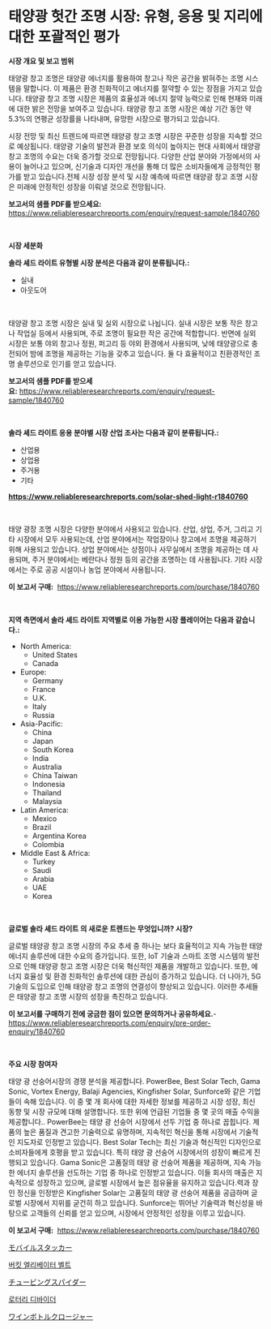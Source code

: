 <p><h1>태양광 헛간 조명 시장: 유형, 응용 및 지리에 대한 포괄적인 평가</h1></p><p><strong>시장 개요 및 보고 범위</strong></p>
<p><p>태양광 창고 조명은 태양광 에너지를 활용하여 창고나 작은 공간을 밝혀주는 조명 시스템을 말합니다. 이 제품은 환경 친화적이고 에너지를 절약할 수 있는 장점을 가지고 있습니다. 태양광 창고 조명 시장은 제품의 효율성과 에너지 절약 능력으로 인해 현재와 미래에 대한 밝은 전망을 보여주고 있습니다. 태양광 창고 조명 시장은 예상 기간 동안 약 5.3%의 연평균 성장률을 나타내며, 유망한 시장으로 평가되고 있습니다.</p><p>시장 전망 및 최신 트렌드에 따르면 태양광 창고 조명 시장은 꾸준한 성장을 지속할 것으로 예상됩니다. 태양광 기술의 발전과 환경 보호 의식이 높아지는 현대 사회에서 태양광 창고 조명의 수요는 더욱 증가할 것으로 전망됩니다. 다양한 산업 분야와 가정에서의 사용이 늘어나고 있으며, 신기술과 디자인 개선을 통해 더 많은 소비자들에게 긍정적인 평가를 받고 있습니다.전체 시장 성장 분석 및 시장 예측에 따르면 태양광 창고 조명 시장은 미래에 안정적인 성장을 이뤄낼 것으로 전망됩니다.</p></p>
<p><strong>보고서의 샘플 PDF를 받으세요:</strong> <a href="https://www.reliableresearchreports.com/enquiry/request-sample/1840760">https://www.reliableresearchreports.com/enquiry/request-sample/1840760</a></p>
<p>&nbsp;</p>
<p><strong>시장 세분화</strong></p>
<p><strong>솔라 셰드 라이트 유형별 시장 분석은 다음과 같이 분류됩니다.:</strong></p>
<p><ul><li>실내</li><li>아웃도어</li></ul></p>
<p>&nbsp;</p>
<p><p>태양광 창고 조명 시장은 실내 및 실외 시장으로 나뉩니다. 실내 시장은 보통 작은 창고나 작업실 등에서 사용되며, 주로 조명이 필요한 작은 공간에 적합합니다. 반면에 실외 시장은 보통 야외 창고나 정원, 퍼고리 등 야외 환경에서 사용되며, 낮에 태양광으로 충전되어 밤에 조명을 제공하는 기능을 갖추고 있습니다. 둘 다 효율적이고 친환경적인 조명 솔루션으로 인기를 얻고 있습니다.</p></p>
<p><strong>보고서의 샘플 PDF를 받으세요:</strong>&nbsp;<a href="https://www.reliableresearchreports.com/enquiry/request-sample/1840760">https://www.reliableresearchreports.com/enquiry/request-sample/1840760</a></p>
<p>&nbsp;</p>
<p><strong> 솔라 셰드 라이트 응용 분야별 시장 산업 조사는 다음과 같이 분류됩니다.:</strong></p>
<p><ul><li>산업용</li><li>상업용</li><li>주거용</li><li>기타</li></ul></p>
<p><strong><a href="https://www.reliableresearchreports.com/solar-shed-light-r1840760">https://www.reliableresearchreports.com/solar-shed-light-r1840760</a></strong></p>
<p>&nbsp;</p>
<p><p>태양 광장 조명 시장은 다양한 분야에서 사용되고 있습니다. 산업, 상업, 주거, 그리고 기타 시장에서 모두 사용되는데, 산업 분야에서는 작업장이나 창고에서 조명을 제공하기 위해 사용되고 있습니다. 상업 분야에서는 상점이나 사무실에서 조명을 제공하는 데 사용되며, 주거 분야에서는 베란다나 정원 등의 공간을 조명하는 데 사용됩니다. 기타 시장에서는 주로 공공 시설이나 농업 분야에서 사용됩니다.</p></p>
<p><strong>이 보고서 구매:</strong>&nbsp; <a href="https://www.reliableresearchreports.com/purchase/1840760">https://www.reliableresearchreports.com/purchase/1840760</a></p>
<p>&nbsp;</p>
<p><strong>지역 측면에서 솔라 셰드 라이트 지역별로 이용 가능한 시장 플레이어는 다음과 같습니다.:</strong></p>
<p><ul>
    <li>
        North America:
        <ul>
            <li>United States</li>
            <li>Canada</li>
        </ul>
    </li>
    <li>
        Europe:
        <ul>
            <li>Germany</li>
            <li>France</li>
            <li>U.K.</li>
            <li>Italy</li>
            <li>Russia</li>
        </ul>
    </li>
    <li>
        Asia-Pacific:
        <ul>
            <li>China</li>
            <li>Japan</li>
            <li>South Korea</li>
            <li>India</li>
            <li>Australia</li>
            <li>China Taiwan</li>
            <li>Indonesia</li>
            <li>Thailand</li>
            <li>Malaysia</li>
        </ul>
    </li>
    <li>
        Latin America:
        <ul>
            <li>Mexico</li>
            <li>Brazil</li>
            <li>Argentina Korea</li>
            <li>Colombia</li>
        </ul>
    </li>
    <li>
        Middle East & Africa:
        <ul>
            <li>Turkey</li>
            <li>Saudi</li>
            <li>Arabia</li>
            <li>UAE</li>
            <li>Korea</li>
        </ul>
    </li>
    </ul></p>
<p>&nbsp;</p>
<p><strong>글로벌 솔라 셰드 라이트 의 새로운 트렌드는 무엇입니까? 시장?</strong></p>
<p><p>글로벌 태양광 창고 조명 시장의 주요 추세 중 하나는 보다 효율적이고 지속 가능한 태양 에너지 솔루션에 대한 수요의 증가입니다. 또한, IoT 기술과 스마트 조명 시스템의 발전으로 인해 태양광 창고 조명 시장은 더욱 혁신적인 제품을 개발하고 있습니다. 또한, 에너지 효율성 및 환경 친화적인 솔루션에 대한 관심이 증가하고 있습니다. 더 나아가, 5G 기술의 도입으로 인해 태양광 창고 조명의 연결성이 향상되고 있습니다. 이러한 추세들은 태양광 창고 조명 시장의 성장을 촉진하고 있습니다.</p></p>
<p><strong>이 보고서를 구매하기 전에 궁금한 점이 있으면 문의하거나 공유하세요.</strong>- <a href="https://www.reliableresearchreports.com/enquiry/pre-order-enquiry/1840760">https://www.reliableresearchreports.com/enquiry/pre-order-enquiry/1840760</a></p>
<p>&nbsp;</p>
<p><strong>주요 시장 참여자</strong></p>
<p><p>태양 광 선숭어시장의 경쟁 분석을 제공합니다. PowerBee, Best Solar Tech, Gama Sonic, Vortex Energy, Balaji Agencies, Kingfisher Solar, Sunforce와 같은 기업들이 속해 있습니다. 이 중 몇 개 회사에 대한 자세한 정보를 제공하고 시장 성장, 최신 동향 및 시장 규모에 대해 설명합니다. 또한 위에 언급된 기업들 중 몇 곳의 매출 수익을 제공합니다.. PowerBee는 태양 광 선숭어 시장에서 선두 기업 중 하나로 꼽힙니다. 제품의 높은 품질과 견고한 기술력으로 유명하며, 지속적인 혁신을 통해 시장에서 기술적인 지도자로 인정받고 있습니다. Best Solar Tech는 최신 기술과 혁신적인 디자인으로 소비자들에게 호평을 받고 있습니다. 특히 태양 광 선숭어 시장에서의 성장이 빠르게 진행되고 있습니다. Gama Sonic은 고품질의 태양 광 선숭어 제품을 제공하며, 지속 가능한 에너지 솔루션을 선도하는 기업 중 하나로 인정받고 있습니다. 이들 회사의 매출은 지속적으로 성장하고 있으며, 글로벌 시장에서 높은 점유율을 유지하고 있습니다.력과 장인 정신을 인정받은 Kingfisher Solar는 고품질의 태양 광 선숭어 제품을 공급하며 글로벌 시장에서 지위를 굳건히 하고 있습니다. Sunforce는 뛰어난 기술력과 혁신성을 바탕으로 고객들의 신뢰를 얻고 있으며, 시장에서 안정적인 성장을 이루고 있습니다.</p></p>
<p><strong>이 보고서 구매:</strong>&nbsp;&nbsp;<a href="https://www.reliableresearchreports.com/purchase/1840760">https://www.reliableresearchreports.com/purchase/1840760</a></p>
<p><p><a href="https://github.com/marbadji/Market-Research-Report-List-1/blob/main/135249525163.md">モバイルスタッカー</a></p><p><a href="https://medium.com/@angelardelean202220221/%EB%B2%84%EC%BC%93-%EC%97%98%EB%A6%AC%EB%B2%A0%EC%9D%B4%ED%84%B0-%EB%B2%A8%ED%8A%B8-%EC%8B%9C%EC%9E%A5-%EB%B6%84%EC%84%9D-%EA%B7%B8%EC%9D%98-cagr-%EC%8B%9C%EC%9E%A5-%EC%84%B8%EB%B6%84%ED%99%94-%EB%B0%8F-%EA%B8%80%EB%A1%9C%EB%B2%8C-%EC%82%B0%EC%97%85-%EA%B0%9C%EC%9A%94-dad0d98ec278">버킷 엘리베이터 벨트</a></p><p><a href="https://medium.com/@rockcod61/%E3%83%81%E3%83%A5%E3%83%BC%E3%83%93%E3%83%B3%E3%82%B0%E3%82%B9%E3%83%91%E3%82%A4%E3%83%80%E3%83%BC%E3%83%9E%E3%83%BC%E3%82%B1%E3%83%83%E3%83%88%E3%81%AE%E8%A6%8F%E6%A8%A1-cagr-%E3%83%88%E3%83%AC%E3%83%B3%E3%83%892024-2030-036bf9675312">チュービングスパイダー</a></p><p><a href="https://medium.com/@giovanileannon/%ED%9A%8C%EC%A0%84-%EB%B0%A9%EB%B6%84%EA%B8%B0-%EC%8B%9C%EC%9E%A5-%EB%8F%99%ED%96%A5-%EC%8B%9C%EC%9E%A5-%EB%8F%99%ED%96%A5-%EC%84%B1%EC%9E%A5-2024%EB%85%84%EB%B6%80%ED%84%B0-2031%EB%85%84%EA%B9%8C%EC%A7%80-%EC%98%88%EC%B8%A1%EB%90%9C%EA%B2%83-41ef3e0c73ef">로터리 디바이더</a></p><p><a href="https://medium.com/@camilcosta76856/%E3%83%AF%E3%82%A4%E3%83%B3%E3%83%9C%E3%83%88%E3%83%AB%E3%81%AE%E9%96%89%E9%8E%96%E5%B8%82%E5%A0%B4%E3%83%A1%E3%83%88%E3%83%AA%E3%83%83%E3%82%AF%E3%82%B9%E3%82%92%E8%A7%A3%E8%AA%AD%E3%81%99%E3%82%8B-%E5%B8%82%E5%A0%B4%E3%82%B7%E3%82%A7%E3%82%A2-%E3%83%88%E3%83%AC%E3%83%B3%E3%83%89-%E6%88%90%E9%95%B7%E3%83%91%E3%82%BF%E3%83%BC%E3%83%B3-66eb8fc1ba03">ワインボトルクロージャー</a></p></p>